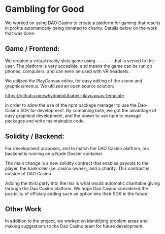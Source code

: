 # Gambling for Good

We worked on using DAO Casino to create a platform for gaming that results in profits automatically being donated to charity. Details below on the work that was done:


## Game / Frontend:
We created a virtual reality slots game using -------- that is served to the user. The platform is very accesible, and means the game can be run on phones, computers, and can even be used with VR headsets. 

We utilized the PlayCanvas editor, for easy editing of the scene and graphics/menus. We utilized an open source solution:

https://github.com/whydoidoit/babel-playcanvas-template

in order to allow the use of the npm package manager to use the Dao-Casino SDK for development. By combining both, we got the advantage of easy graphical development, and the power to use npm to manage packages and write maintainable code.



## Solidity / Backend:
For development purposes, and to match the DAO Casino platfrom, our backend is running on a Node Docker container.

The main change is a new solidity contract that enables payouts to the player, the bankroller (i.e. casino owner), and a charity. This contract is outside of DAO Casino

Adding the third party into the mix is what would automatic charitable giving through the Dao Casino platform. We hope Dao Casino considered the posibility of officialy adding such an option into their SDK in the future!


## Other Work
In addition to the project, we worked on identifying problem areas and making suggestions to the Dao Casino team for future development. 
